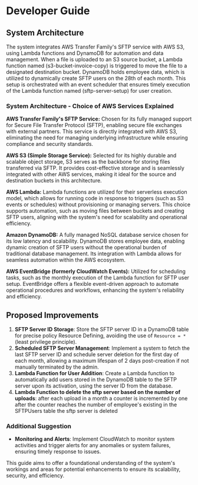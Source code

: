 Developer Guide
===============

System Architecture
-------------------

The system integrates AWS Transfer Family's SFTP service with AWS S3, using Lambda functions and DynamoDB for automation and data management. When a file is uploaded to an S3 source bucket, a Lambda function named (s3-bucket-invoice-copy) is triggered to move the file to a designated destination bucket. DynamoDB holds employee data, which is utilized to dynamically create SFTP users on the 28th of each month. This setup is orchestrated with an event scheduler that ensures timely execution of the Lambda function named (sftp-server-setup) for user creation.
### System Architecture - Choice of AWS Services Explained

**AWS Transfer Family's SFTP Service:** Chosen for its fully managed support for Secure File Transfer Protocol (SFTP), enabling secure file exchanges with external partners. This service is directly integrated with AWS S3, eliminating the need for managing underlying infrastructure while ensuring compliance and security standards.

**AWS S3 (Simple Storage Service):** Selected for its highly durable and scalable object storage, S3 serves as the backbone for storing files transferred via SFTP. It provides cost-effective storage and is seamlessly integrated with other AWS services, making it ideal for the source and destination buckets in this architecture.

**AWS Lambda:** Lambda functions are utilized for their serverless execution model, which allows for running code in response to triggers (such as S3 events or schedules) without provisioning or managing servers. This choice supports automation, such as moving files between buckets and creating SFTP users, aligning with the system's need for scalability and operational efficiency.

**Amazon DynamoDB:** A fully managed NoSQL database service chosen for its low latency and scalability. DynamoDB stores employee data, enabling dynamic creation of SFTP users without the operational burden of traditional database management. Its integration with Lambda allows for seamless automation within the AWS ecosystem.

**AWS EventBridge (formerly CloudWatch Events):** Utilized for scheduling tasks, such as the monthly execution of the Lambda function for SFTP user setup. EventBridge offers a flexible event-driven approach to automate operational procedures and workflows, enhancing the system's reliability and efficiency.

Proposed Improvements
---------------------

1.  **SFTP Server ID Storage**: Store the SFTP server ID in a DynamoDB table for precise policy Resource Defining, avoiding the use of `Resource = *`(least privilege principle).
2.  **Scheduled SFTP Server Management**: Implement a system to fetch the last SFTP server ID and schedule server deletion for the first day of each month, allowing a maximum lifespan of 2 days post-creation if not manually terminated by the admin.
3.  **Lambda Function for User Addition**: Create a Lambda function to automatically add users stored in the DynamoDB table to the SFTP server upon its activation, using the server ID from the database.
4.  **Lambda Function to delete the sftp server based on the number of uploads**: after each upload in a month a counter is incremented by one after the counter reaches the number of employee's existing in the SFTPUsers table the sftp server is deleted

### Additional Suggestion

*   **Monitoring and Alerts**: Implement CloudWatch to monitor system activities and trigger alerts for any anomalies or system failures, ensuring timely response to issues.

This guide aims to offer a foundational understanding of the system's workings and areas for potential enhancements to ensure its scalability, security, and efficiency.